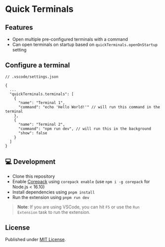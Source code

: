 # Quick Terminals

## Features
- Open multiple pre-configured terminals with a command
- Can open terminals on startup based on `quickTerminals.openOnStartup` setting 

## Configure a terminal

```jsonc
// .vscode/settings.json

{
  ...
  "quickTerminals.terminals": [
    {
      "name": "Terminal 1",
      "command": "echo 'Hello World!'" // will run this command in the terminal
    },
    {
      "name": "Terminal 2",
      "command": "npm run dev", // will run this in the background
      "show": false
    }
  ]
}
```

## 💻 Development

- Clone this repository
- Enable [Corepack](https://github.com/nodejs/corepack) using `corepack enable` (use `npm i -g corepack` for Node.js < 16.10)
- Install dependencies using `pnpm install`
- Run the extension using `pnpm run dev`

> **Note**: If you are using VSCode, you can hit `F5` or use the `Run Extension` task to run the extension.

## License

Published under [MIT License](./LICENCE).
